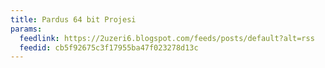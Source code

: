 ```yaml
---
title: Pardus 64 bit Projesi
params:
  feedlink: https://2uzeri6.blogspot.com/feeds/posts/default?alt=rss
  feedid: cb5f92675c3f17955ba47f023278d13c
---
```

